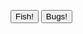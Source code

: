<!DOCTYPE html>
<html>

<head>
  <meta charset="UTF-8">

  <title>Animal Crossing New Horizons Critter Tracker</title>

  <link rel="stylesheet" href="style.css">
  <script src="script.js"></script>
  <script src="https://ajax.googleapis.com/ajax/libs/jquery/3.4.1/jquery.min.js"></script>
  <script src="my-jquery.js"></script>
</head>

<body>

<span id="buttons">

<button id="btnFish" class="button btnFish">Fish!</button>
<button id="btnBugs" class="button btnBugs">Bugs!</button>

</span>

</body>

</html>